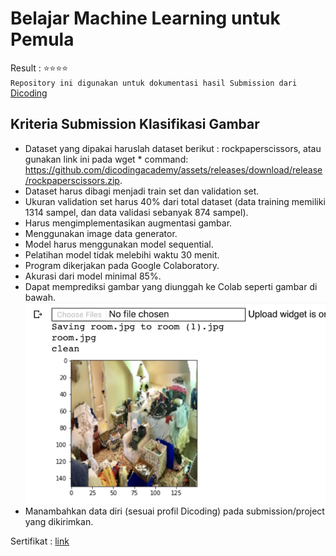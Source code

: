 # Belajar Machine Learning untuk Pemula
Result : ⭐⭐⭐⭐
<br>`Repository ini digunakan untuk dokumentasi hasil Submission dari` [Dicoding](https://www.dicoding.com/academies/184)

## Kriteria Submission Klasifikasi Gambar
* Dataset yang dipakai haruslah dataset berikut : rockpaperscissors, atau gunakan link ini pada wget * command: https://github.com/dicodingacademy/assets/releases/download/release/rockpaperscissors.zip.
* Dataset harus dibagi menjadi train set dan validation set.
* Ukuran validation set harus 40% dari total dataset (data training memiliki 1314 sampel, dan data validasi sebanyak 874 sampel).
* Harus mengimplementasikan augmentasi gambar.
* Menggunakan image data generator.
* Model harus menggunakan model sequential.
* Pelatihan model tidak melebihi waktu 30 menit.
* Program dikerjakan pada Google Colaboratory.
* Akurasi dari model minimal 85%.
* Dapat memprediksi gambar yang diunggah ke Colab seperti gambar di bawah.
![](image.png)
* Manambahkan data diri (sesuai profil Dicoding) pada submission/project yang dikirimkan.

Sertifikat : [link](https://www.dicoding.com/certificates/RVZK1EO3MPD5)
